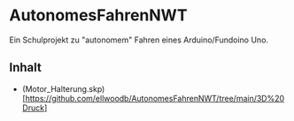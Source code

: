 # AutonomesFahrenNWT
Ein Schulprojekt zu "autonomem" Fahren eines Arduino/Fundoino Uno. 
## Inhalt
- (Motor_Halterung.skp)[https://github.com/ellwoodb/AutonomesFahrenNWT/tree/main/3D%20Druck]
